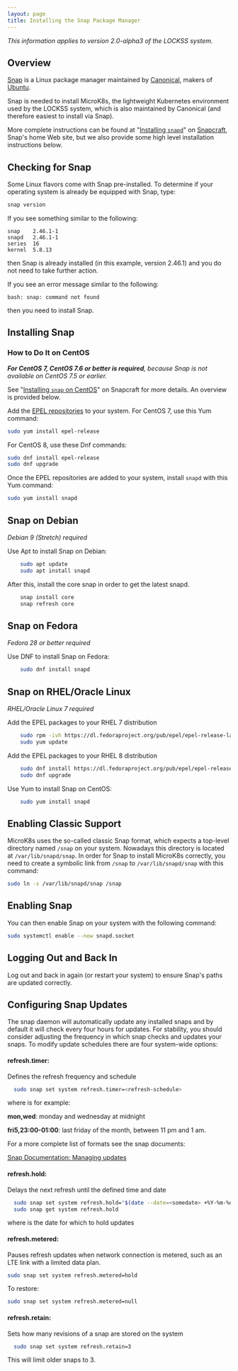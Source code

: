 ```yaml
---
layout: page
title: Installing the Snap Package Manager
---
```


*This information applies to version 2.0-alpha3 of the LOCKSS system.*

## Overview

[Snap](https://snapcraft.io/) is a Linux package manager maintained by [Canonical](https://canonical.com/), makers of [Ubuntu](https://ubuntu.com/).

Snap is needed to install MicroK8s, the lightweight Kubernetes environment used by the LOCKSS system, which is also maintained by Canonical (and therefore easiest to install via Snap).

More complete instructions can be found at "[Installing `snapd`](https://snapcraft.io/docs/installing-snapd)" on [Snapcraft](https://snapcraft.io/), Snap's home Web site, but we also provide some high level installation instructions below.

## Checking for Snap

Some Linux flavors come with Snap pre-installed. To determine if your operating system is already be equipped with Snap, type:

```bash
snap version
```

If you see something similar to the following:

```text
snap    2.46.1-1
snapd   2.46.1-1
series  16
kernel  5.8.13
```

then Snap is already installed (in this example, version 2.46.1) and you do not need to take further action.

If you see an error message similar to the following:

```text
bash: snap: command not found
```

then you need to install Snap.

## Installing Snap

### How to Do It on CentOS

<!-- #osversion -->
***For CentOS 7, CentOS 7.6 or better is required**, because Snap is not available on CentOS 7.5 or earlier.*

See "[Installing `snap` on CentOS](https://snapcraft.io/docs/installing-snap-on-centos)" on Snapcraft for more details. An overview is provided below.

Add the [EPEL repositories](https://fedoraproject.org/wiki/EPEL) to your system. For CentOS 7, use this Yum command:

```bash
sudo yum install epel-release
```

For CentOS 8, use these Dnf commands:

```bash
sudo dnf install epel-release
sudo dnf upgrade
```

Once the EPEL repositories are added to your system, install `snapd` with this Yum command:

```bash
sudo yum install snapd
```

## Snap on Debian

<!-- #osversion -->
*Debian 9 (Stretch) required*

Use Apt to install Snap on Debian:

```bash
    sudo apt update
    sudo apt install snapd
```

After this, install the core snap in order to get the latest snapd.


```bash
	snap install core
	snap refresh core
```

## Snap on Fedora

<!-- #osversion -->
*Fedora 28 or better required*

Use DNF to install Snap on Fedora:

```bash
    sudo dnf install snapd
```

## Snap on RHEL/Oracle Linux

<!-- #osversion -->
*RHEL/Oracle Linux 7 required*


Add the EPEL packages to your RHEL 7 distribution

```bash
	sudo rpm -ivh https://dl.fedoraproject.org/pub/epel/epel-release-latest-7.noarch.rpm
	sudo yum update
```

Add the EPEL packages to your RHEL 8 distribution

```bash
	sudo dnf install https://dl.fedoraproject.org/pub/epel/epel-release-latest-8.noarch.rpm
	sudo dnf upgrade
```

Use Yum to install Snap on CentOS:

```bash
    sudo yum install snapd
```

## Enabling Classic Support

MicroK8s uses the so-called classic Snap format, which expects a top-level directory named `/snap` on your system. Nowadays this directory is located at `/var/lib/snapd/snap`. In order for Snap to install MicroK8s correctly, you need to create a symbolic link from `/snap` to `/var/lib/snapd/snap` with this command:

```bash
sudo ln -s /var/lib/snapd/snap /snap
```

## Enabling Snap

You can then enable Snap on your system with the following command:

```bash
sudo systemctl enable --now snapd.socket
```

## Logging Out and Back In

Log out and back in again (or restart your system) to ensure Snap's paths are updated correctly.

## Configuring Snap Updates

The snap daemon will automatically update any installed snaps and by default it will check every four hours for updates.  For stability, you should consider adjusting the frequency in which snap checks and updates your snaps. To modify update schedules there are four system-wide options:

#### refresh.timer: 
Defines the refresh frequency and schedule

```bash
  sudo snap set system refresh.timer=<refresh-schedule>
```

where <refresh-schedule> is for example:
	
**mon,wed**: monday and wednesday at midnight
	
**fri5,23:00-01:00**: last friday of the month, between 11 pm and 1 am.
	
For a more complete list of formats see the snap documents:

[Snap Documentation: Managing updates](https://snapcraft.io/docs/keeping-snaps-up-to-date)
	
#### refresh.hold: 
Delays the next refresh until the defined time and date
 
```bash
  sudo snap set system refresh.hold="$(date --date=<somedate> +%Y-%m-%dT%H:%M:%S%:z)"
  sudo snap get system refresh.hold
```
where <somedate> is the date for which to hold updates
	
#### refresh.metered: 
Pauses refresh updates when network connection is metered, such as an LTE link with a limited data plan.

```bash
sudo snap set system refresh.metered=hold
```
To restore:

```bash
sudo snap set system refresh.metered=null
```
	
#### refresh.retain: 
Sets how many revisions of a snap are stored on the system

```bash
  sudo snap set system refresh.retain=3
```
This will limit older snaps to 3.
